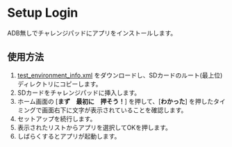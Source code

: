 # Setup Login

ADB無しでチャレンジパッドにアプリをインストールします。

## 使用方法

1. [test_environment_info.xml](test_environment_info.xml?raw=true) をダウンロードし、SDカードのルート(最上位)ディレクトリにコピーします。
2. SDカードをチャレンジパッドに挿入します。
3. ホーム画面の \[**まず　最初に　押そう！**\] を押して、\[**わかった**\] を押したタイミングで画面右下に文字が表示されていることを確認します。
4. セットアップを続行します。
5. 表示されたリストからアプリを選択してOKを押します。
6. しばらくするとアプリが起動します。
